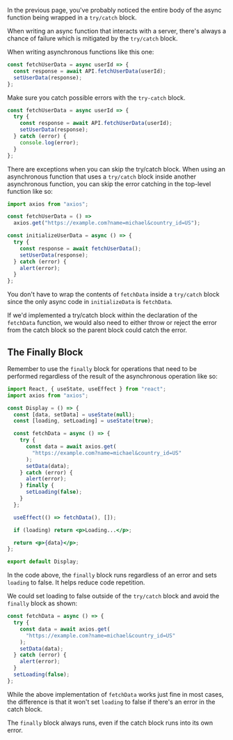 In the previous page, you've probably noticed the entire body of the async
function being wrapped in a `try/catch` block.

When writing an async function that interacts with a server, there's always a
chance of failure which is mitigated by the `try/catch` block.

When writing asynchronous functions like this one:

```javascript
const fetchUserData = async userId => {
  const response = await API.fetchUserData(userId);
  setUserData(response);
};
```

Make sure you catch possible errors with the `try-catch` block.

```javascript
const fetchUserData = async userId => {
  try {
    const response = await API.fetchUserData(userId);
    setUserData(response);
  } catch (error) {
    console.log(error);
  }
};
```

There are exceptions when you can skip the try/catch block. When using an
asynchronous function that uses a `try/catch` block inside another asynchronous
function, you can skip the error catching in the top-level function like so:

```javascript
import axios from "axios";

const fetchUserData = () =>
  axios.get("https://example.com?name=michael&country_id=US");

const initializeUserData = async () => {
  try {
    const response = await fetchUserData();
    setUserData(response);
  } catch (error) {
    alert(error);
  }
};
```

You don't have to wrap the contents of `fetchData` inside a `try/catch` block
since the only async code in `initializeData` is `fetchData`.

If we'd implemented a try/catch block within the declaration of the `fetchData`
function, we would also need to either throw or reject the error from the catch
block so the parent block could catch the error.

## The Finally Block

Remember to use the `finally` block for operations that need to be performed
regardless of the result of the asynchronous operation like so:

```jsx
import React, { useState, useEffect } from "react";
import axios from "axios";

const Display = () => {
  const [data, setData] = useState(null);
  const [loading, setLoading] = useState(true);

  const fetchData = async () => {
    try {
      const data = await axios.get(
        "https://example.com?name=michael&country_id=US"
      );
      setData(data);
    } catch (error) {
      alert(error);
    } finally {
      setLoading(false);
    }
  };

  useEffect(() => fetchData(), []);

  if (loading) return <p>Loading...</p>;

  return <p>{data}</p>;
};

export default Display;
```

In the code above, the `finally` block runs regardless of an error and sets
`loading` to false. It helps reduce code repetition.

We could set loading to false outside of the `try/catch` block and avoid the
`finally` block as shown:

```jsx
const fetchData = async () => {
  try {
    const data = await axios.get(
      "https://example.com?name=michael&country_id=US"
    );
    setData(data);
  } catch (error) {
    alert(error);
  }
  setLoading(false);
};
```

While the above implementation of `fetchData` works just fine in most cases, the
difference is that it won't set `loading` to false if there's an error in the
catch block.

The `finally` block always runs, even if the catch block runs into its own
error.
